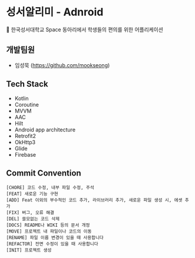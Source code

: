 
# 성서알리미 - Adnroid
🌟 한국성서대학교 Space 동아리에서 학생들의 편의를 위한 어플리케이션


## 개발팀원
+ 임성묵 (https://github.com/mookseong)

## Tech Stack
+ Kotlin
+ Coroutine
+ MVVM
+ AAC
+ Hilt
+ Android app architecture
+ Retrofit2
+ OkHttp3
+ Glide
+ Firebase


## Commit Convention
```
[CHORE] 코드 수정, 내부 파일 수정, 주석
[FEAT] 새로운 기능 구현
[ADD] Feat 이외의 부수적인 코드 추가, 라이브러리 추가, 새로운 파일 생성 시, 에셋 추가
[FIX] 버그, 오류 해결
[DEL] 쓸모없는 코드 삭제
[DOCS] README나 WIKI 등의 문서 개정
[MOVE] 프로젝트 내 파일이나 코드의 이동
[RENAME] 파일 이름 변경이 있을 때 사용합니다
[REFACTOR] 전면 수정이 있을 때 사용합니다
[INIT] 프로젝트 생성
```
